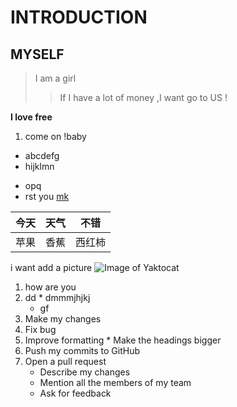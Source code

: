 # INTRODUCTION
## MYSELF
> I am a girl 
>> If I have a lot of money ,I want go to US !

**I love free**

1. come on !baby
* abcdefg
* hijklmn
- opq
- rst 
you
[mk](www.baidu.com)

今天|天气|不错
----|----|----
苹果|香蕉|西红柿

i want add a picture
![Image of Yaktocat](https://octodex.github.com/images/yaktocat.png)

1. how are you
  1. dd
    * dmmmjhjkj
      * gf
1. Make my changes
  1. Fix bug
  2. Improve formatting
    * Make the headings bigger
2. Push my commits to GitHub
3. Open a pull request
    * Describe my changes
    * Mention all the members of my team
    * Ask for feedback
